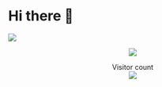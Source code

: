 # Hi there 👋

![](https://github.com/solstice23/solstice23/raw/master/solstice23.svg)

<p align="center"> 
  <img src="https://github-readme-stats.vercel.app/api?username=solstice23&show_icons=true" />
</p>
<p align="center"> 
  Visitor count<br>
  <img src="https://profile-counter.glitch.me/solstice23/count.svg" />
</p>

